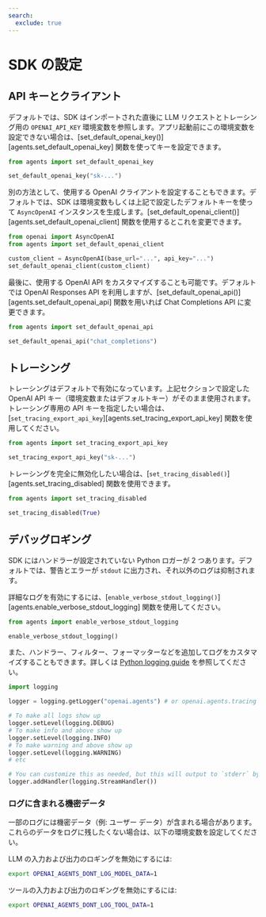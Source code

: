 ```yaml
---
search:
  exclude: true
---
```

# SDK の設定

## API キーとクライアント

デフォルトでは、SDK はインポートされた直後に LLM リクエストとトレーシング用の `OPENAI_API_KEY` 環境変数を参照します。アプリ起動前にこの環境変数を設定できない場合は、[set_default_openai_key()][agents.set_default_openai_key] 関数を使ってキーを設定できます。

```python
from agents import set_default_openai_key

set_default_openai_key("sk-...")
```

別の方法として、使用する OpenAI クライアントを設定することもできます。デフォルトでは、SDK は環境変数もしくは上記で設定したデフォルトキーを使って `AsyncOpenAI` インスタンスを生成します。[set_default_openai_client()][agents.set_default_openai_client] 関数を使用するとこれを変更できます。

```python
from openai import AsyncOpenAI
from agents import set_default_openai_client

custom_client = AsyncOpenAI(base_url="...", api_key="...")
set_default_openai_client(custom_client)
```

最後に、使用する OpenAI API をカスタマイズすることも可能です。デフォルトでは OpenAI Responses API を利用しますが、[set_default_openai_api()][agents.set_default_openai_api] 関数を用いれば Chat Completions API に変更できます。

```python
from agents import set_default_openai_api

set_default_openai_api("chat_completions")
```

## トレーシング

トレーシングはデフォルトで有効になっています。上記セクションで設定した OpenAI API キー（環境変数またはデフォルトキー）がそのまま使用されます。トレーシング専用の API キーを指定したい場合は、[`set_tracing_export_api_key`][agents.set_tracing_export_api_key] 関数を使用してください。

```python
from agents import set_tracing_export_api_key

set_tracing_export_api_key("sk-...")
```

トレーシングを完全に無効化したい場合は、[`set_tracing_disabled()`][agents.set_tracing_disabled] 関数を使用できます。

```python
from agents import set_tracing_disabled

set_tracing_disabled(True)
```

## デバッグロギング

SDK にはハンドラーが設定されていない Python ロガーが 2 つあります。デフォルトでは、警告とエラーが `stdout` に出力され、それ以外のログは抑制されます。

詳細なログを有効にするには、[`enable_verbose_stdout_logging()`][agents.enable_verbose_stdout_logging] 関数を使用してください。

```python
from agents import enable_verbose_stdout_logging

enable_verbose_stdout_logging()
```

また、ハンドラー、フィルター、フォーマッターなどを追加してログをカスタマイズすることもできます。詳しくは [Python logging guide](https://docs.python.org/3/howto/logging.html) を参照してください。

```python
import logging

logger = logging.getLogger("openai.agents") # or openai.agents.tracing for the Tracing logger

# To make all logs show up
logger.setLevel(logging.DEBUG)
# To make info and above show up
logger.setLevel(logging.INFO)
# To make warning and above show up
logger.setLevel(logging.WARNING)
# etc

# You can customize this as needed, but this will output to `stderr` by default
logger.addHandler(logging.StreamHandler())
```

### ログに含まれる機密データ

一部のログには機密データ（例: ユーザー データ）が含まれる場合があります。これらのデータをログに残したくない場合は、以下の環境変数を設定してください。

LLM の入力および出力のロギングを無効にするには:

```bash
export OPENAI_AGENTS_DONT_LOG_MODEL_DATA=1
```

ツールの入力および出力のロギングを無効にするには:

```bash
export OPENAI_AGENTS_DONT_LOG_TOOL_DATA=1
```